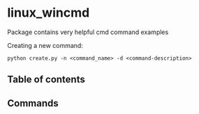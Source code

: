 # linux_wincmd

Package contains very helpful cmd command examples

Creating a new command:

```
python create.py -n <command_name> -d <command-description>
```

## Table of contents


## Commands
